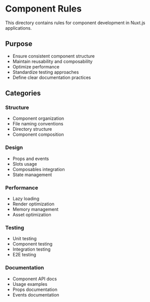 # Component Rules

This directory contains rules for component development in Nuxt.js applications.

## Purpose
- Ensure consistent component structure
- Maintain reusability and composability
- Optimize performance
- Standardize testing approaches
- Define clear documentation practices

## Categories

### Structure
- Component organization
- File naming conventions
- Directory structure
- Component composition

### Design
- Props and events
- Slots usage
- Composables integration
- State management

### Performance
- Lazy loading
- Render optimization
- Memory management
- Asset optimization

### Testing
- Unit testing
- Component testing
- Integration testing
- E2E testing

### Documentation
- Component API docs
- Usage examples
- Props documentation
- Events documentation 